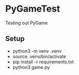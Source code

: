 # PyGameTest

Testing out PyGame

## Setup

- python3 -m venv .venv
- source .venv/bin/activate
- pip install -r requirements.txt
- python3 game.py
